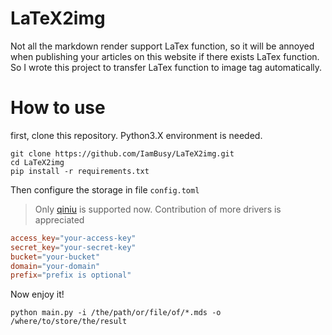 # LaTeX2img
Not all the markdown render support LaTex function, so it will be annoyed when publishing your articles on
this website if there exists LaTex function. So I wrote this project to transfer LaTex function to image tag
automatically.

# How to use
first, clone this repository. Python3.X environment is needed.
```
git clone https://github.com/IamBusy/LaTeX2img.git
cd LaTeX2img
pip install -r requirements.txt
```

Then configure the storage in file `config.toml`
> Only [qiniu](https://www.qiniu.com) is supported now. Contribution of more drivers
is appreciated

```toml
access_key="your-access-key"
secret_key="your-secret-key"
bucket="your-bucket"
domain="your-domain"
prefix="prefix is optional"
```

Now enjoy it!
```
python main.py -i /the/path/or/file/of/*.mds -o /where/to/store/the/result
```